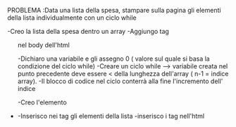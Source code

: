 PROBLEMA :Data una lista della spesa, stampare sulla pagina gli elementi della lista individualmente con un ciclo while

-Creo la lista della spesa dentro un array
-Aggiungo tag <ul> nel body dell'html

-Dichiaro una variabile e gli assegno 0 ( valore sul quale si basa la condizione del ciclo while)
-Creare un ciclo while --> variabile creata nel punto precedente deve essere < della lunghezza dell'array ( n-1 = indice array).
-Il  blocco di codice nel ciclo conterrà alla fine l'incremento dell' indice

-Creo l'elemento <li>
-Inserisco nei tag gli elementi della lista
-inserisco i tag nell'html
